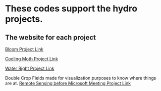 # These codes support the hydro projects.

## The website for each project
[Bloom Project Link](http://agclimatetools.cahnrs.wsu.edu/users/hnoorazar/bloom/)

[Codling Moth Project Link](http://agclimatetools.cahnrs.wsu.edu/users/hnoorazar/codling_moth/)

[Water Right Project Link](http://agclimatetools.cahnrs.wsu.edu/users/hnoorazar/water_right/)

Double Crop Fields made for visualization purposes to know where things are at.
[Remote Sensing before Microsoft Meeting Project Link](http://agclimatetools.cahnrs.wsu.edu/users/hnoorazar/remote_sensing_pre_MS/)

